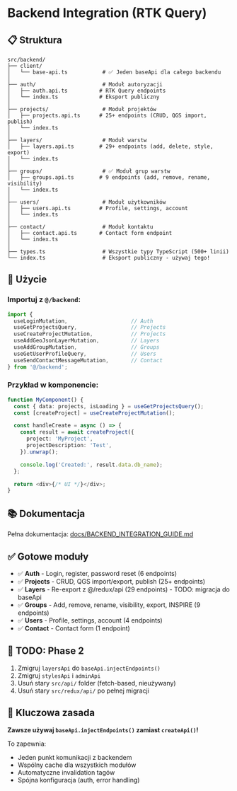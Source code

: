 # Backend Integration (RTK Query)

## 📋 Struktura

```
src/backend/
├── client/
│   └── base-api.ts           # ✅ Jeden baseApi dla całego backendu
│
├── auth/                     # Moduł autoryzacji
│   ├── auth.api.ts          # RTK Query endpoints
│   └── index.ts             # Eksport publiczny
│
├── projects/                 # Moduł projektów
│   ├── projects.api.ts      # 25+ endpoints (CRUD, QGS import, publish)
│   └── index.ts
│
├── layers/                   # Moduł warstw
│   ├── layers.api.ts        # 29+ endpoints (add, delete, style, export)
│   └── index.ts
│
├── groups/                   # ✅ Moduł grup warstw
│   ├── groups.api.ts        # 9 endpoints (add, remove, rename, visibility)
│   └── index.ts
│
├── users/                    # Moduł użytkowników
│   ├── users.api.ts         # Profile, settings, account
│   └── index.ts
│
├── contact/                  # Moduł kontaktu
│   ├── contact.api.ts       # Contact form endpoint
│   └── index.ts
│
├── types.ts                  # Wszystkie typy TypeScript (500+ linii)
└── index.ts                  # Eksport publiczny - używaj tego!
```

## 🚀 Użycie

### Importuj z `@/backend`:

```typescript
import {
  useLoginMutation,                    // Auth
  useGetProjectsQuery,                 // Projects
  useCreateProjectMutation,            // Projects
  useAddGeoJsonLayerMutation,          // Layers
  useAddGroupMutation,                 // Groups
  useGetUserProfileQuery,              // Users
  useSendContactMessageMutation,       // Contact
} from '@/backend';
```

### Przykład w komponencie:

```typescript
function MyComponent() {
  const { data: projects, isLoading } = useGetProjectsQuery();
  const [createProject] = useCreateProjectMutation();

  const handleCreate = async () => {
    const result = await createProject({
      project: 'MyProject',
      projectDescription: 'Test',
    }).unwrap();

    console.log('Created:', result.data.db_name);
  };

  return <div>{/* UI */}</div>;
}
```

## 📚 Dokumentacja

Pełna dokumentacja: [docs/BACKEND_INTEGRATION_GUIDE.md](../../docs/BACKEND_INTEGRATION_GUIDE.md)

## ✅ Gotowe moduły

- ✅ **Auth** - Login, register, password reset (6 endpoints)
- ✅ **Projects** - CRUD, QGS import/export, publish (25+ endpoints)
- ✅ **Layers** - Re-export z @/redux/api (29 endpoints) - TODO: migracja do baseApi
- ✅ **Groups** - Add, remove, rename, visibility, export, INSPIRE (9 endpoints)
- ✅ **Users** - Profile, settings, account (4 endpoints)
- ✅ **Contact** - Contact form (1 endpoint)

## 🔄 TODO: Phase 2

1. Zmigruj `layersApi` do `baseApi.injectEndpoints()`
2. Zmigruj `stylesApi` i `adminApi`
3. Usuń stary `src/api/` folder (fetch-based, nieużywany)
4. Usuń stary `src/redux/api/` po pełnej migracji

## 🎯 Kluczowa zasada

**Zawsze używaj `baseApi.injectEndpoints()` zamiast `createApi()`!**

To zapewnia:
- Jeden punkt komunikacji z backendem
- Wspólny cache dla wszystkich modułów
- Automatyczne invalidation tagów
- Spójna konfiguracja (auth, error handling)
